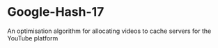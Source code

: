 # Google-Hash-17
An optimisation algorithm for allocating videos to cache servers for the YouTube platform
